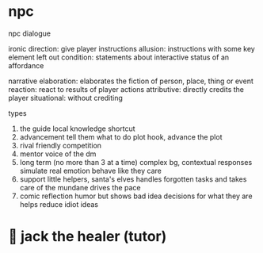 # npc

npc dialogue

ironic
  direction: give player instructions
  allusion: instructions with some key element left out
  condition: statements about interactive status of an affordance

narrative
  elaboration: elaborates the fiction of person, place, thing or event
  reaction: react to results of player actions 
    attributive: directly credits the player
    situational: without crediting

types

1. the guide
  local knowledge
  shortcut
2. advancement
  tell them what to do
  plot hook, advance the plot
3. rival
  friendly competition
4. mentor
  voice of the dm
5. long term
  (no more than 3 at a time)
  complex bg, contextual responses
  simulate real emotion
  behave like they care
6. support
  little helpers, santa's elves
  handles forgotten tasks and takes care of the mundane
  drives the pace
7. comic reflection
  humor but shows bad idea decisions for what they are
  helps reduce idiot ideas

# 🎃 jack the healer (tutor)

